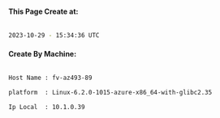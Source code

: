
   
#### This Page Create at:

```bash

2023-10-29 - 15:34:36 UTC

```

#### Create By Machine:

```bash

Host Name : fv-az493-89

platform  : Linux-6.2.0-1015-azure-x86_64-with-glibc2.35

Ip Local  : 10.1.0.39

```


